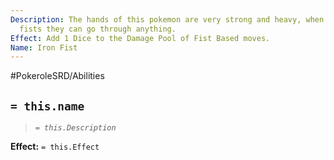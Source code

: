 ```yaml
---
Description: The hands of this pokemon are very strong and heavy, when curled into
  fists they can go through anything.
Effect: Add 1 Dice to the Damage Pool of Fist Based moves.
Name: Iron Fist
---
```


#PokeroleSRD/Abilities

## `= this.name`

> *`= this.Description`*

**Effect:** `= this.Effect`

